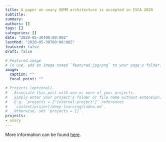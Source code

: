 ```yaml
---
title: A paper on unary GEMM architecture is accepted in ISCA 2020
subtitle: 
summary: 
authors: []
tags: []
categories: []
date: "2020-05-30T00:00:00Z"
lastMod: "2020-05-30T00:00:00Z"
featured: false
draft: false

# Featured image
# To use, add an image named `featured.jpg/png` to your page's folder. 
image:
  caption: ""
  focal_point: ""

# Projects (optional).
#   Associate this post with one or more of your projects.
#   Simply enter your project's folder or file name without extension.
#   E.g. `projects = ["internal-project"]` references 
#   `content/project/deep-learning/index.md`.
#   Otherwise, set `projects = []`.
projects: 
- unary
---
```


More information can be found [here](https://diwu1990.github.io/publication/2020-05-30-isca/).